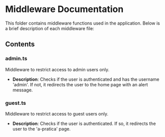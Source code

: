 # Middleware Documentation

This folder contains middleware functions used in the application. Below is a brief description of each middleware file:

## Contents

### admin.ts
Middleware to restrict access to admin users only.

- **Description**: Checks if the user is authenticated and has the username 'admin'. If not, it redirects the user to the home page with an alert message.

### guest.ts
Middleware to restrict access to guest users only.

- **Description**: Checks if the user is authenticated. If so, it redirects the user to the 'a-pratica' page.

